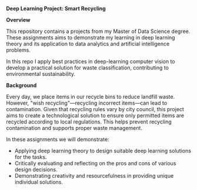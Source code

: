 **Deep Learning Project: Smart Recycling**

**Overview**

This repository contains a projects from my Master of Data Science degree. These assignments aims to demonstrate my learning in deep learning theory and its application to data analytics and artificial intelligence problems.

In this repo I apply best practices in deep-learning computer vision to develop a practical solution for waste classification, contributing to environmental sustainability.

**Background**

Every day, we place items in our recycle bins to reduce landfill waste. However, "wish recycling"—recycling incorrect items—can lead to contamination. Given that recycling rules vary by city council, this project aims to create a technological solution to ensure only permitted items are recycled according to local regulations. This helps prevent recycling contamination and supports proper waste management.

In these assignments we will demonstrate:

- Applying deep learning theory to design suitable deep learning solutions for the tasks.
- Critically evaluating and reflecting on the pros and cons of various design decisions.
- Demonstrating creativity and resourcefulness in providing unique individual solutions.

